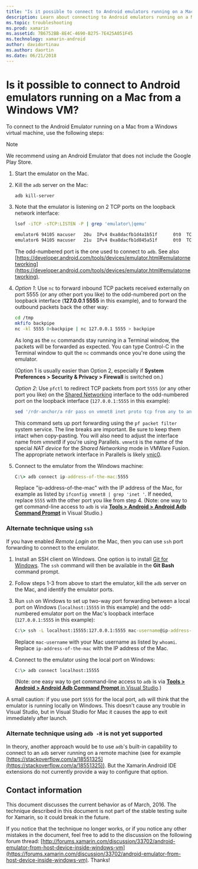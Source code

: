 ```yaml
---
title: "Is it possible to connect to Android emulators running on a Mac from a Windows VM?"
description: Learn about connecting to Android emulators running on a Mac from a Windows VM by following the steps listed in this article.
ms.topic: troubleshooting
ms.prod: xamarin
ms.assetid: 7B6752BB-8E4C-4690-B275-7E425A051F45
ms.technology: xamarin-android
author: davidortinau
ms.author: daortin
ms.date: 06/21/2018
---
```


# Is it possible to connect to Android emulators running on a Mac from a Windows VM?

To connect to the Android Emulator running on a Mac from a Windows
virtual machine, use the following steps:

> [!NOTE]
> We recommend using an Android Emulator that does not include the Google Play Store.

1. Start the emulator on the Mac.

2. Kill the `adb` server on the Mac:

    ```bash
    adb kill-server
    ```

3. Note that the emulator is listening on 2 TCP ports on the loopback
    network interface:

    ```bash
    lsof -iTCP -sTCP:LISTEN -P | grep 'emulator\|qemu'

    emulator6 94105 macuser   20u  IPv4 0xa8dacfb1d4a1b51f      0t0  TCP localhost:5555 (LISTEN)
    emulator6 94105 macuser   21u  IPv4 0xa8dacfb1d845a51f      0t0  TCP localhost:5554 (LISTEN)
    ```

    The odd-numbered port is the one used to connect to `adb`. See also
    [https://developer.android.com/tools/devices/emulator.html#emulatornetworking](https://developer.android.com/tools/devices/emulator.html#emulatornetworking).

4. _Option 1_: Use `nc`
    to forward inbound TCP packets received externally on port 5555 (or
    any other port you like) to the odd-numbered port on the loopback
    interface (**127.0.0.1 5555** in this example), and to forward the
    outbound packets back the other way:

    ```bash
    cd /tmp
    mkfifo backpipe
    nc -kl 5555 0<backpipe | nc 127.0.0.1 5555 > backpipe
    ```

    As long as the `nc` commands stay running in a Terminal window, the
    packets will be forwarded as expected. You can type Control-C in
    the Terminal window to quit the `nc` commands once you're done
    using the emulator.

    (Option 1 is usually easier than Option 2, especially if **System Preferences > Security & Privacy > Firewall** is switched on.)

    _Option 2_: Use `pfctl`
    to redirect TCP packets from port `5555` (or any other port you
    like) on the
    [Shared Networking](https://kb.parallels.com/en/4948) interface to
    the odd-numbered port on the loopback interface (`127.0.0.1:5555`
    in this example):

    ```bash
    sed '/rdr-anchor/a rdr pass on vmnet8 inet proto tcp from any to any port 5555 -> 127.0.0.1 port 5555' /etc/pf.conf | sudo pfctl -ef -
    ```

    This command sets up port forwarding using the `pf packet filter`
    system service. The line breaks are important. Be sure to keep them
    intact when copy-pasting. You will also need to adjust the
    interface name from *vmnet8* if you're using Parallels. `vmnet8` is
    the name of the special *NAT device* for the *Shared Networking*
    mode in VMWare Fusion. The appropriate network interface in
    Parallels is likely
    [vnic0](https://download.parallels.com/doc/psbm/en/Parallels_Server_Bare_Metal_Users_Guide/29258.htm).

5. Connect to the emulator from the Windows machine:

    ```cmd
    C:\> adb connect ip-address-of-the-mac:5555
    ```

    Replace "ip-address-of-the-mac" with the IP address of the Mac, for example as listed by `ifconfig vmnet8 | grep 'inet '`. If needed, replace `5555` with the other port you like from step 4\. (Note: one way to get command-line access to `adb` is via [**Tools > Android > Android Adb Command Prompt**](~/cross-platform/troubleshooting/questions/version-logs.md#adb-logcat) in Visual Studio.)

### Alternate technique using `ssh`

If you have enabled _Remote Login_ on the Mac, then you can use `ssh` port forwarding to connect to the emulator.

1. Install an SSH client on Windows. One option is to install
    [Git for Windows](https://git-for-windows.github.io/). The `ssh`
    command will then be available in the **Git Bash** command prompt.

2. Follow steps 1-3 from above to start the emulator, kill the
    `adb` server on the Mac, and identify the emulator ports.

3. Run `ssh` on Windows to set up two-way port forwarding between a
    local port on Windows (`localhost:15555` in this example) and the
    odd-numbered emulator port on the Mac's loopback interface
    (`127.0.0.1:5555` in this example):

    ```cmd
    C:\> ssh -L localhost:15555:127.0.0.1:5555 mac-username@ip-address-of-the-mac
    ```

    Replace `mac-username` with your Mac username as listed by
    `whoami`. Replace `ip-address-of-the-mac` with the IP address of
    the Mac.

4. Connect to the emulator using the local port on Windows:

    ```cmd
    C:\> adb connect localhost:15555
    ```

    (Note: one easy way to get command-line access to `adb` is via
    [**Tools > Android > Android Adb Command Prompt** in Visual Studio](~/cross-platform/troubleshooting/questions/version-logs.md#adb-logcat).)

A small caution: if you use port `5555` for the local port, `adb` will
think that the emulator is running locally on Windows. This doesn't
cause any trouble in Visual Studio, but in Visual Studio for Mac it
causes the app to exit immediately after launch.

### Alternate technique using `adb -H` is not yet supported

In theory, another approach would be to use `adb`'s built-in capability
to connect to an `adb` server running on a remote machine (see for
example [https://stackoverflow.com/a/18551325](https://stackoverflow.com/a/18551325)).
But the Xamarin.Android IDE extensions do not currently provide a way
to configure that option.

## Contact information

This document discusses the current behavior as of March, 2016. The
technique described in this document is not part of the stable testing
suite for Xamarin, so it could break in the future.

If you notice that the technique no longer works, or if you notice any
other mistakes in the document, feel free to add to the discussion on
the following forum thread:
[http://forums.xamarin.com/discussion/33702/android-emulator-from-host-device-inside-windows-vm](https://forums.xamarin.com/discussion/33702/android-emulator-from-host-device-inside-windows-vm).
Thanks!
